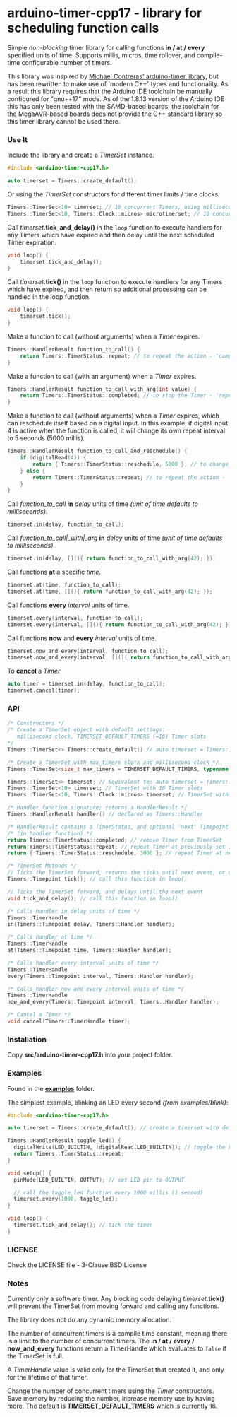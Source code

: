 # arduino-timer-cpp17 - library for scheduling function calls

Simple *non-blocking* timer library for calling functions **in / at / every** specified units of time. Supports millis, micros, time rollover, and compile-time configurable number of timers.

This library was inspired by [Michael Contreras' arduino-timer library](https://github.com/contrem/arduino-timer), but has been rewritten to make use of 'modern C++' types and
functionality. As a result this library requires that the Arduino IDE toolchain be manually configured for "gnu++17" mode. As of the 1.8.13 version of the Arduino IDE this has
only been tested with the SAMD-based boards; the toolchain for the MegaAVR-based boards does not provide the C++ standard library so this timer library cannot be used there.

### Use It

Include the library and create a *TimerSet* instance.
```cpp
#include <arduino-timer-cpp17.h>

auto timerset = Timers::create_default();
```

Or using the *TimerSet* constructors for different timer limits / time clocks.
```cpp
Timers::TimerSet<10> timerset; // 10 concurrent Timers, using millisecond clock
Timers::TimerSet<10, Timers::Clock::micros> microtimerset; // 10 concurrent Timers, using microsecond clock
```

Call *timerset*.**tick_and_delay()** in the ```loop``` function to execute handlers for any Timers
which have expired and then delay until the next scheduled Timer expiration.
```cpp
void loop() {
    timerset.tick_and_delay();
}
```

Call *timerset*.**tick()** in the ```loop``` function to execute handlers for any Timers
which have expired, and then return so additional processing can be handled in the loop function.
```cpp
void loop() {
    timerset.tick();
}
```

Make a function to call (without arguments) when a *Timer* expires.
```cpp
Timers::HandlerResult function_to_call() {
    return Timers::TimerStatus::repeat; // to repeat the action - 'completed' to stop
}
```

Make a function to call (with an argument) when a *Timer* expires.
```cpp
Timers::HandlerResult function_to_call_with_arg(int value) {
    return Timers::TimerStatus::completed; // to stop the Timer - 'repeat' to repeat the action
}
```

Make a function to call (without arguments) when a *Timer* expires, which can reschedule itself based
on a digital input. In this example, if digital input 4 is active when the function is called, it will
change its own repeat interval to 5 seconds (5000 millis).
```cpp
Timers::HandlerResult function_to_call_and_reschedule() {
    if (digitalRead(4)) {
        return { Timers::TimerStatus::reschedule, 5000 }; // to change the repeat interval to 5000 ms
    } else {
        return Timers::TimerStatus::repeat; // to repeat the action - 'completed' to stop
    }
}
```

Call *function\_to\_call* **in** *delay* units of time *(unit of time defaults to milliseconds)*.
```cpp
timerset.in(delay, function_to_call);
```

Call *function\_to\_call|_with|_arg* **in** *delay* units of time *(unit of time defaults to milliseconds)*.
```cpp
timerset.in(delay, [](){ return function_to_call_with_arg(42); });
```

Call functions **at** a specific *time*.
```cpp
timerset.at(time, function_to_call);
timerset.at(time, [](){ return function_to_call_with_arg(42); });
```

Call functions **every** *interval* units of time.
```cpp
timerset.every(interval, function_to_call);
timerset.every(interval, [](){ return function_to_call_with_arg(42); });
```

Call functions **now** and **every** *interval* units of time.
```cpp
timerset.now_and_every(interval, function_to_call);
timerset.now_and_every(interval, [](){ return function_to_call_with_arg(42); });
```

To **cancel** a *Timer*
```cpp
auto timer = timerset.in(delay, function_to_call);
timerset.cancel(timer);
```

### API

```cpp
/* Constructors */
/* Create a TimerSet object with default settings:
   millisecond clock, TIMERSET_DEFAULT_TIMERS (=16) Timer slots
*/
Timers::TimerSet<> Timers::create_default() // auto timerset = Timers::create_default();

/* Create a TimerSet with max_timers slots and millisecond clock */
Timers::TimerSet<size_t max_timers = TIMERSET_DEFAULT_TIMERS, typename clock = Clock::millis>()

Timers::TimerSet<> timerset; // Equivalent to: auto timerset = Timers::create_default();
Timers::TimerSet<10> timerset; // TimerSet with 10 Timer slots
Timers::TimerSet<10, Timers::Clock::micros> timerset; // TimerSet with 10 Timer slots and microsecond clock

/* Handler function signature; returns a HandlerResult */
Timers::HandlerResult handler() // declared as Timers::Handler

/* HandlerResult contains a TimerStatus, and optional 'next' Timepoint */
/* (in handler function) */
return Timers::TimerStatus::completed; // remove Timer from TimerSet
return Timers::TimerStatus::repeat; // repeat Timer at previously-set interval
return { Timers::TimerStatus::reschedule, 3000 }; // repeat Timer at new interval of 3000 clock ticks

/* TimerSet Methods */
// Ticks the TimerSet forward, returns the ticks until next event, or 0 if none
Timers::Timepoint tick(); // call this function in loop()

// Ticks the TimerSet forward, and delays until the next event
void tick_and_delay(); // call this function in loop()

/* Calls handler in delay units of time */
Timers::TimerHandle
in(Timers::Timepoint delay, Timers::Handler handler);

/* Calls handler at time */
Timers::TimerHandle
at(Timers::Timepoint time, Timers::Handler handler);

/* Calls handler every interval units of time */
Timers::TimerHandle
every(Timers::Timepoint interval, Timers::Handler handler);

/* Calls handler now and every interval units of time */
Timers::TimerHandle
now_and_every(Timers::Timepoint interval, Timers::Handler handler);

/* Cancel a Timer */
void cancel(Timers::TimerHandle timer);
```

### Installation

Copy **src/arduino-timer-cpp17.h** into your project folder.

### Examples

Found in the [**examples**](examples) folder.

The simplest example, blinking an LED every second *(from examples/blink)*:

```cpp
#include <arduino-timer-cpp17.h>

auto timerset = Timers::create_default(); // create a timerset with default settings

Timers::HandlerResult toggle_led() {
  digitalWrite(LED_BUILTIN, !digitalRead(LED_BUILTIN)); // toggle the LED
  return Timers::TimerStatus::repeat;
}

void setup() {
  pinMode(LED_BUILTIN, OUTPUT); // set LED pin to OUTPUT

  // call the toggle_led function every 1000 millis (1 second)
  timerset.every(1000, toggle_led);
}

void loop() {
  timerset.tick_and_delay(); // tick the timer
}
```

### LICENSE

Check the LICENSE file - 3-Clause BSD License

### Notes

Currently only a software timer. Any blocking code delaying *timerset*.**tick()** will prevent the TimerSet from moving forward and calling any functions.

The library does not do any dynamic memory allocation.

The number of concurrent timers is a compile time constant, meaning there is a limit to the number of concurrent timers. The **in / at / every / now_and_every**
functions return a TimerHandle which evaluates to ```false``` if the TimerSet is full.

A *TimerHandle* value is valid only for the TimerSet that created it, and only for the lifetime of that timer.

Change the number of concurrent timers using the *Timer* constructors. Save memory by reducing the number, increase memory use by having more. The default is **TIMERSET_DEFAULT_TIMERS** which is currently 16.
